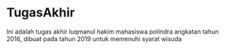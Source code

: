 # TugasAkhir
Ini adalah tugas akhir luqmanul hakim mahasiswa polindra angkatan tahun 2016, dibuat pada tahun 2019 untuk memenuhi syarat wisuda
